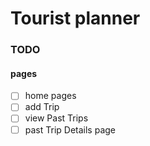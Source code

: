 # Tourist planner

### TODO

#### pages

- [ ] home pages
- [ ] add Trip
- [ ] view Past Trips
- [ ] past Trip Details page
